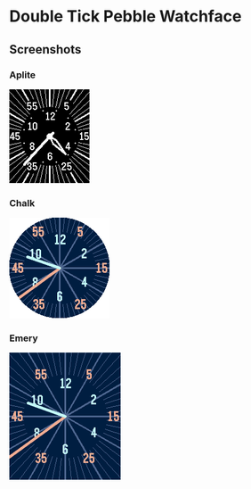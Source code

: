 # Double Tick Pebble Watchface

## Screenshots

### Aplite 

![screenshot](screenshot_aplite.png)

### Chalk 

![screenshot](screenshot_chalk.png)

### Emery

![screenshot](screenshot_emery.png)

